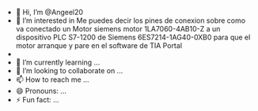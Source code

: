- 👋 Hi, I’m @Angeel20
- 👀 I’m interested in Me puedes decir los pines de conexion sobre como va conectado un Motor siemens motor 1LA7060-4AB10-Z a un dispositivo PLC S7-1200 de Siemens 6ES7214-1AG40-0XB0 para que el motor arranque y pare en el software de TIA Portal
- 
- 🌱 I’m currently learning ...
- 💞️ I’m looking to collaborate on ...
- 📫 How to reach me ...
- 😄 Pronouns: ...
- ⚡ Fun fact: ...

<!---
Angeel20/Angeel20 is a ✨ special ✨ repository because its `README.md` (this file) appears on your GitHub profile.
You can click the Preview link to take a look at your changes.
--->
